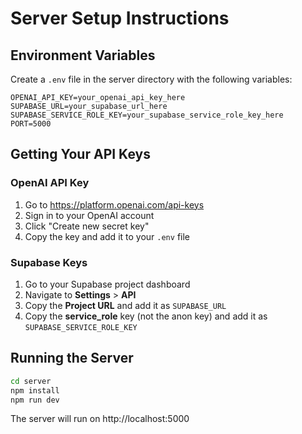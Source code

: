 # Server Setup Instructions

## Environment Variables

Create a `.env` file in the server directory with the following variables:

```
OPENAI_API_KEY=your_openai_api_key_here
SUPABASE_URL=your_supabase_url_here
SUPABASE_SERVICE_ROLE_KEY=your_supabase_service_role_key_here
PORT=5000
```

## Getting Your API Keys

### OpenAI API Key

1. Go to https://platform.openai.com/api-keys
2. Sign in to your OpenAI account
3. Click "Create new secret key"
4. Copy the key and add it to your `.env` file

### Supabase Keys

1. Go to your Supabase project dashboard
2. Navigate to **Settings** > **API**
3. Copy the **Project URL** and add it as `SUPABASE_URL`
4. Copy the **service_role** key (not the anon key) and add it as `SUPABASE_SERVICE_ROLE_KEY`

## Running the Server

```bash
cd server
npm install
npm run dev
```

The server will run on http://localhost:5000

